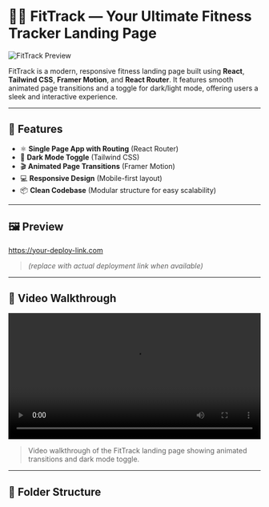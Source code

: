 # 🏋️‍♂️ FitTrack — Your Ultimate Fitness Tracker Landing Page

![FitTrack Preview](./preview.png)

FitTrack is a modern, responsive fitness landing page built using **React**, **Tailwind CSS**, **Framer Motion**, and **React Router**. It features smooth animated page transitions and a toggle for dark/light mode, offering users a sleek and interactive experience.

---

## 🚀 Features

- ⚛️ **Single Page App with Routing** (React Router)
- 🎨 **Dark Mode Toggle** (Tailwind CSS)
- 🎬 **Animated Page Transitions** (Framer Motion)
- 💻 **Responsive Design** (Mobile-first layout)
- 📦 **Clean Codebase** (Modular structure for easy scalability)

---

## 🖼️ Preview

https://your-deploy-link.com  
> *(replace with actual deployment link when available)*

---

## 🎥 Video Walkthrough

<video controls width="100%">
  <source src="/FitTracker - Transform Your Fitness Journey - Google Chrome 2025-06-09 04-46-50.mp4" type="video/mp4">
  Your browser does not support the video tag.
</video>

> Video walkthrough of the FitTrack landing page showing animated transitions and dark mode toggle.

---

## 📁 Folder Structure

